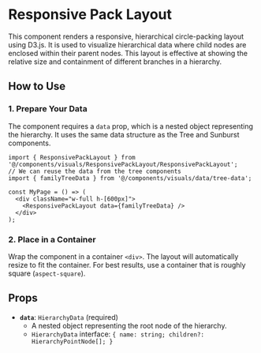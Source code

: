 # Responsive Pack Layout

This component renders a responsive, hierarchical circle-packing layout using D3.js. It is used to visualize hierarchical data where child nodes are enclosed within their parent nodes. This layout is effective at showing the relative size and containment of different branches in a hierarchy.

## How to Use

### 1. Prepare Your Data

The component requires a `data` prop, which is a nested object representing the hierarchy. It uses the same data structure as the Tree and Sunburst components.

```tsx
import { ResponsivePackLayout } from '@/components/visuals/ResponsivePackLayout/ResponsivePackLayout';
// We can reuse the data from the tree components
import { familyTreeData } from '@/components/visuals/data/tree-data';

const MyPage = () => (
  <div className="w-full h-[600px]">
    <ResponsivePackLayout data={familyTreeData} />
  </div>
);
```

### 2. Place in a Container

Wrap the component in a container `<div>`. The layout will automatically resize to fit the container. For best results, use a container that is roughly square (`aspect-square`).

## Props

-   **`data`**: `HierarchyData` (required)
    -   A nested object representing the root node of the hierarchy.
    -   `HierarchyData` interface: `{ name: string; children?: HierarchyPointNode[]; }`
